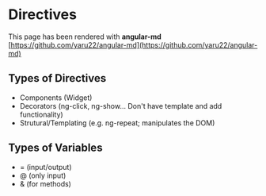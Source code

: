 # Directives

This page has been rendered with **angular-md** [https://github.com/yaru22/angular-md](https://github.com/yaru22/angular-md)

## Types of Directives

+ Components (Widget)
+ Decorators (ng-click, ng-show... Don't have template and add functionality)
+ Strutural/Templating (e.g. ng-repeat; manipulates the DOM)

## Types of Variables

+ = (input/output)
+ @ (only input)
+ & (for methods)
